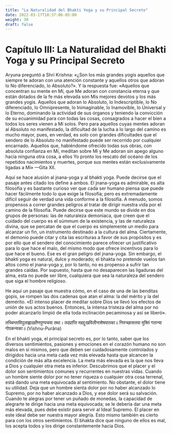 ```yaml
---
title: "La Naturalidad del Bhakti Yoga y su Principal Secreto"
date: 2022-03-17T18:37:06-05:00
weight: 30
draft: false
---
```


# Capítulo III: La Naturalidad del Bhakti Yoga y su Principal Secreto

Aryuna preguntó a Shri Krishna: «¿Son los más grandes yogis aquellos que siempre te adoran con una atención constante y aquellos otros que adoran lo No diferenciado, lo Absoluto?». Y la respuesta fue: «Aquellos que concentran su mente en Mí, que Me adoran con constancia eterna y que están dotados de la fe más elevada son Mis mejores devotos y los más grandes yogis. Aquellos que adoran lo Absoluto, lo Indescriptible, lo No diferenciado, lo Omnipresente, lo Inimaginable, lo Inamovible, lo Universal y lo Eterno, dominando la actividad de sus órganos y teniendo la convicción de su ecuanimidad para con todas las cosas, consagrados a hacer el bien a todos los seres vienen a Mí solos. Pero para aquellos cuyas mentes adoran al Absoluto no manifestado, la dificultad de la lucha a lo largo del camino es mucho mayor, pues, en verdad, es solo con grandes dificultades que el sendero de lo Absoluto no manifestado puede ser recorrido por cualquier encarnado. Aquellos que, habiéndome ofrecido todas sus obras, con absoluta confianza en Mí, meditan sobre Mí y Me adoran sin apego alguno hacia ninguna otra cosa, a ellos Yo pronto los rescato del océano de los repetidos nacimientos y muertes, porque sus mentes están exclusivamente ligadas a Mí» —Gita XII.

Aquí se hace alusión al jnana-yoga y al bhakti yoga. Puede decirse que el pasaje antes citado los define a ambos. El jnana-yoga es admirable, es alta filosofía y es bastante curioso ver que cada ser humano piensa que puede hacer fácilmente todo lo que exige la filosofía; pero es extremadamente difícil seguir de verdad una vida conforme a la filosofía. A menudo, somos propensos a correr grandes peligros al tratar de dirigir nuestra vida por el camino de la filosofía. Puede decirse que este mundo se divide en dos grupos de personas: las de naturaleza demoniaca, que creen que el cuidado del cuerpo es el súmmum de la existencia, y las de naturaleza divina, que se percatan de que el cuerpo es simplemente un medio para alcanzar un fin, un instrumento destinado a la cultura del alma. Ciertamente, el demonio puede citar y cita las escrituras a favor de sus propósitos y es por ello que el sendero del conocimiento parece ofrecer un justificativo para lo que hace el malo, del mismo modo que ofrece incentivos para lo que hace el bueno. Ese es el gran peligro del jnana-yoga. Sin embargo, el bhakti yoga es natural, dulce y moderado; el bhakta no pretende vuelos tan altos como el jnana-yoga y, por lo tanto, no es propenso a sufrir tan grandes caídas. Por supuesto, hasta que no desaparecen las ligaduras del alma, esta no puede ser libre, cualquiera que sea la naturaleza del sendero que siga el hombre religioso.

He aquí un pasaje que muestra cómo, en el caso de una de las benditas gopis, se rompen las dos cadenas que atan el alma: la del mérito y la del demérito. «El intenso placer de meditar sobre Dios se llevó los efectos de unión de sus actos buenos. Entonces, la intensa tristeza del alma por no poder alcanzarlo limpió de ella toda inclinación pecaminosa y así se liberó».

तच्चिन्ताविपुलाह्लादक्षीणपुण्यचया तथा। तदप्राप्ति महद्दुःखविलीनाशेषपातका॥ निरुच्छासतया मुक्तिं गतान्या गोपकन्यका॥ \(Vishnu-Purâna\)

En el bhakti yoga, el principal secreto es, por lo tanto, saber que los diversos sentimientos, pasiones y emociones en el corazón humano no son malos en sí mismos, pero que deben ser cuidadosamente controlados y dirigidos hacia una meta cada vez más elevada hasta que alcancen la condición de más alta excelencia. La meta más elevada es la que nos lleva a Dios y cualquier otra meta es inferior. Descubrimos que el placer y el dolor son sentimientos comunes y recurrentes en nuestras vidas. Cuando un hombre siente dolor por no tener riqueza o cualquier otra cosa terrenal, está dando una meta equivocada al sentimiento. No obstante, el dolor tiene su utilidad. Deja que un hombre sienta dolor por no haber alcanzado lo Supremo, por no haber alcanzado a Dios, y ese dolor será su salvación. Cuando te alegras por tener un puñado de monedas, la capacidad de alegrarte te dirige hacia una meta equivocada; se le debería dar una meta más elevada, pues debe existir para servir al Ideal Supremo. El placer en este ideal debe ser nuestra mayor alegría. Esto mismo también es cierto para con los otros sentimientos. El bhakta dice que ninguno de ellos es mal, los acepta todos y los dirige constantemente hacia Dios.
